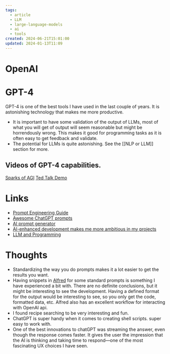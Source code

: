```yaml
---
tags:
  - article
  - LLM
  - large-language-models
  - ai
  - tools
created: 2024-06-21T15:01:00
updated: 2024-01-13T11:09
---
```



# OpenAI

# GPT-4
GPT-4 is one of the best tools I have used in the last couple of years. It is astonishing technology that makes me more productive. 

- It is important to have some validation of the output of LLMs, most of what you will get of output will seem reasonable but might be horrendously wrong. This makes it good for programming tasks as it is often easy to get feedback and validate. 
- The potential for LLMs is quite astonishing. See the [[NLP or LLM]] section for more. 



## Videos of GPT-4 capabilities. 
[Sparks of AGI](https://youtu.be/qbIk7-JPB2c)
[Ted Talk Demo](https://youtu.be/C_78DM8fG6E)

# Links
- [Prompt Engineering Guide](https://github.com/dair-ai/Prompt-Engineering-Guide)
- [Awesome ChatGPT prompts](https://github.com/f/awesome-chatgpt-prompts)
- [AI prompt generator](https://github.com/f/awesome-chatgpt-prompts)
- [AI-enhanced development makes me more ambitious in my projects](https://simonwillison.net/2023/Mar/27/ai-enhanced-development/)
- [LLM and Programming](http://antirez.com/news/140)

# Thoughts 
- Standardizing the way you do prompts makes it a lot easier to get the results you want.
- Having snippets in [Alfred](../Mac/Alfred.md) for some standard prompts is something I have experienced a bit with. There are no definite conclusions, but it might be interesting to see the development. Having a defined format for the output would be interesting to see, so you only get the code, formatted data, etc.  Alfred also has an excellent workflow for interacting with OpenAI api. 
- I found recipe searching to be very interesting and fun. 
- ChatGPT is super handy when it comes to creating shell scripts. super easy to work with.  
- One of the best innovations to chatGPT was streaming the answer, even though the response comes faster. It gives the user the impression that the AI is thinking and taking time to respond—one of the most fascinating UX choices I have seen. 



